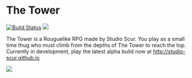 # The Tower

[![Build Status](https://magnum.travis-ci.com/SarenCurrie/the-tower.svg?token=PpqedDmGK3qwq5Ez7x4Y&branch=master)](https://magnum.travis-ci.com/SarenCurrie/the-tower)
[![](https://img.shields.io/badge/release-a.2.1-brightgreen.svg)](http://studio-scur.github.io)

The Tower is a Rouguelike RPG made by Studio Scur. You play as a small time thug who must climb from the depths of The Tower to reach the top. Currently in development, play the latest alpha build now at http://studio-scur.github.io

![](http://i.imgur.com/53qBuqa.png)
